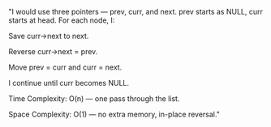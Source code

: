 "I would use three pointers — prev, curr, and next.
prev starts as NULL, curr starts at head.
For each node, I:

Save curr->next to next.

Reverse curr->next = prev.

Move prev = curr and curr = next.

I continue until curr becomes NULL.

Time Complexity: O(n) — one pass through the list.

Space Complexity: O(1) — no extra memory, in-place reversal."

